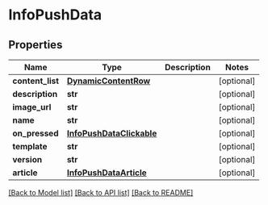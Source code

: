 # InfoPushData


## Properties
Name | Type | Description | Notes
------------ | ------------- | ------------- | -------------
**content_list** | [**DynamicContentRow**](DynamicContentRow.md) |  | [optional] 
**description** | **str** |  | [optional] 
**image_url** | **str** |  | [optional] 
**name** | **str** |  | [optional] 
**on_pressed** | [**InfoPushDataClickable**](InfoPushDataClickable.md) |  | [optional] 
**template** | **str** |  | [optional] 
**version** | **str** |  | [optional] 
**article** | [**InfoPushDataArticle**](InfoPushDataArticle.md) |  | [optional] 

[[Back to Model list]](../README.md#documentation-for-models) [[Back to API list]](../README.md#documentation-for-api-endpoints) [[Back to README]](../README.md)


